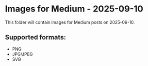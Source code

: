 # Images for Medium - 2025-09-10

This folder will contain images for Medium posts on 2025-09-10.

## Supported formats:
- PNG
- JPG/JPEG
- SVG
